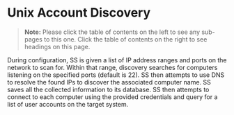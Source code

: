 [title]: # "Unix Account Discovery"
[tags]: # "unix, discovery"
[priority]: # "1000"

# Unix Account Discovery

> **Note:** Please click the table of contents on the left to see any sub-pages to this one. Click the table of contents on the right to see headings on this page.

During configuration, SS is given a list of IP address ranges and ports on the network to scan for. Within that range, discovery searches for computers listening on the specified ports (default is 22). SS then attempts to use DNS to resolve the found IPs to discover the associated computer name. SS saves all the collected information to its database. SS then attempts to connect to each computer using the provided credentials and query for a list of user accounts on the target system.